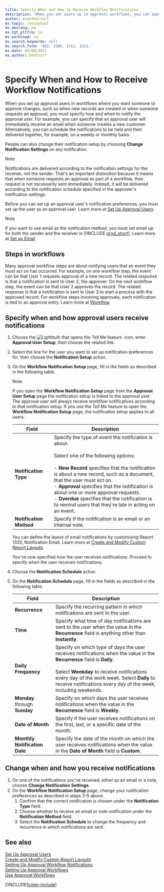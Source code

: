 ```yaml
---
title: Specify When and How to Receive Workflow Notifications
description: 'When you set users up in approval workflows, you can specify how and when each approval user receives notifications.'
author: brentholtorf
ms.topic: conceptual
ms.devlang: na
ms.tgt_pltfrm: na
ms.workload: na
ms.search.keywords: null
ms.search.form: '663, 1500, 1512, 1513,'
ms.date: 09/09/2022
ms.author: bholtorf
---
```

# <a name="specify-when-and-how-to-receive-workflow-notifications"></a><a name="specify-when-and-how-to-receive-workflow-notifications"></a>Specify When and How to Receive Workflow Notifications

When you set up approval users in workflows where you want someone to approve changes, such as when new records are created or when someone requests an approval, you must specify how and when to notify the approval user. For example, you can specify that an approval user will immediately receive an email when someone creates a new customer. Alternatively, you can schedule the notifications to be held and then delivered together, for example, on a weekly or monthly basis.

People can also change their notification setup by choosing **Change Notification Settings** on any notification.  

> [!NOTE]
> Notifications are delivered according to the notification settings for the receiver, not the sender. That's an important distinction because it means that when someone requests an approval as part of a workflow, their request is not necessarily sent immediately. Instead, it will be delivered according to the notification schedule specified in the approver's notification settings.

Before you can set up an approval user's notification preferences, you must set up the user as an approval user. Learn more at [Set Up Approval Users](across-how-to-set-up-approval-users.md).  

> [!NOTE]
> If you want to use email as the notification method, you must set email up for both the sender and the receiver in [!INCLUDE [prod_short](includes/prod_short.md)]. Learn more at [Set up Email](admin-how-setup-email.md).

## <a name="steps-in-workflows"></a><a name="steps-in-workflows"></a>Steps in workflows

Many approval workflow steps are about notifying users that an event they must act on has occurred. For example, on one workflow step, the event can be that User 1 requests approval of a new record. The related response is that a notification is sent to User 2, the approver. On the next workflow step, the event can be that User 2 approves the record. The related response is that a notification is sent to User 3 to start a process with the approved record. For workflow steps involving approvals, each notification is tied to an approval entry. Learn more at [Workflow](across-workflow.md).  

## <a name="specify-when-and-how-approval-users-receive-notifications"></a><a name="specify-when-and-how-approval-users-receive-notifications"></a>Specify when and how approval users receive notifications

1. Choose the ![Lightbulb that opens the Tell Me feature.](media/ui-search/search_small.png "Tell me what you want to do") icon, enter **Approval User Setup**, then choose the related link.  
2. Select the line for the user you want to set up notification preferences for, then choose the **Notification Setup** action.  
3. On the **Workflow Notification Setup** page, fill in the fields as described in the following table.  

   > [!NOTE]
   > If you open the **Workflow Notification Setup** page from the **Approval User Setup** page the notification setup is linked to the approval user. The approval user will always receive workflow notifications according to that notification setup. If you use the *Tell Me* feature to open the **Workflow Notification Setup** page, the notification setup applies to all users.

   |Field|Description|
   |-----|-----------|
   |**Notification Type**|Specify the type of event the notification is about.<br /><br /> Select one of the following options:<br /><br /> -   **New Record** specifies that the notification is about a new record, such as a document, that the user must act on.<br />-   **Approval** specifies that the notification is about one or more approval requests.<br />-   **Overdue** specifies that the notification is to remind users that they're late in acting on an event.|
   |**Notification Method**|Specify if the notification is an email or an internal note.|

   You can define the layout of email notifications by customising Report 1320, Notification Email. Learn more at [Create and Modify Custom Report Layouts](ui-how-create-custom-report-layout.md).

   You've now specified how the user receives notifications. Proceed to specify when the user receives notifications.  
4. Choose the **Notification Schedule** action.  
5. On the **Notification Schedule** page, fill in the fields as described in the following table.  

   |Field|Description|
   |-----|-----------|
   |**Recurrence**|Specify the recurring pattern in which notifications are sent to the user.|
   |**Time**|Specify what time of day notifications are sent to the user when the value in the **Recurrence** field is anything other than **Instantly**.|
   |**Daily Frequency**|Specify on which type of days the user receives notifications when the value in the **Recurrence** field is **Daily**.<br /><br /> Select **Weekday** to receive notifications every day of the work week. Select **Daily** to receive notifications every day of the week, including weekends.|
   |**Monday** through **Sunday**|Specify on which days the user receives notifications when the value in the **Recurrence** field is **Weekly**.|
   |**Date of Month**|Specify if the user receives notifications on the first, last, or a specific date of the month.|
   |**Monthly Notification Date**|Specify the date of the month on which the user receives notifications when the value in the **Date of Month** field is **Custom**.|

## <a name="change-when-and-how-you-receive-notifications"></a><a name="change-when-and-how-you-receive-notifications"></a>Change when and how you receive notifications

1. On one of the notifications you've received, either as an email or a note, choose **Change Notification Settings**.  
2. On the **Workflow Notification Setup** page, change your notification preferences as described in steps 3-5 above.
   1. Confirm that the correct notification is chosen under the **Notification Type** field.
   2. Choose whether to receive an email or note notification under the  **Notification Method** field.
   3. Select the **Notification Schedule** to change the frequency and recurrence in which notifications are sent.

## <a name="see-also"></a><a name="see-also"></a>See also

[Set Up Approval Users](across-how-to-set-up-approval-users.md)  
[Create and Modify Custom Report Layouts](ui-how-create-custom-report-layout.md)  
[Setting Up Approval Workflow Notifications](across-setting-up-workflow-notifications.md)  
[Setting Up Approval Workflows](across-set-up-workflows.md)  
[Use Approval Workflows](across-use-workflows.md)

[!INCLUDE[footer-include](includes/footer-banner.md)]
